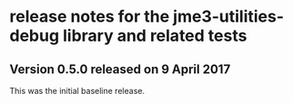 # release notes for the jme3-utilities-debug library and related tests

## Version 0.5.0 released on 9 April 2017

This was the initial baseline release.